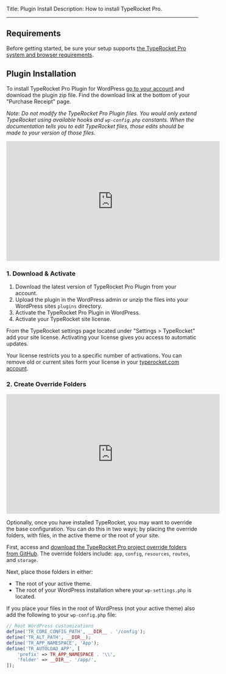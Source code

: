 Title: Plugin Install
Description: How to install TypeRocket Pro.

---

## Requirements

Before getting started, be sure your setup supports [the TypeRocket Pro system and browser requirements](/docs/v5/requirements).

## Plugin Installation

To install TypeRocket Pro Plugin for WordPress [go to your account](/account/) and download the plugin zip file. Find the download link at the bottom of your "Purchase Receipt" page.

*Note: Do not modify the TypeRocket Pro Plugin files. You would only extend TypeRocket using available hooks and `wp-config.php` constants. When the documentation tells you to edit TypeRocket files, those edits should be made to your version of those files.*

<iframe width="560" height="315" src="https://www.youtube.com/embed/-VkAydury5c" frameborder="0" allow="accelerometer; autoplay; encrypted-media; gyroscope; picture-in-picture" allowfullscreen></iframe>

### 1. Download & Activate 

1. Download the latest version of TypeRocket Pro Plugin from your account.
2. Upload the plugin in the WordPress admin or unzip the files into your WordPress sites `plugins` directory.
3. Activate the TypeRocket Pro Plugin in WordPress.
4. Activate your TypeRocket site license.

From the TypeRocket settings page located under "Settings > TypeRocket" add your site license. Activating your license gives you access to automatic updates.

Your license restricts you to a specific number of activations. You can remove old or current sites form your license in your [typerocket.com account](https://typerocket.com/account/).

### 2. Create Override Folders

<iframe width="560" height="315" src="https://www.youtube.com/embed/OC97D_kJRaY" frameborder="0" allow="accelerometer; autoplay; encrypted-media; gyroscope; picture-in-picture" allowfullscreen></iframe>

Optionally, once you have installed TypeRocket, you may want to override the base configuration. You can do this in two ways; by placing the override folders, with files, in the active theme or the root of your site.

First, access and [download the TypeRocket Pro project override folders from GitHub](https://github.com/TypeRocket/pro). The override folders include: `app`, `config`, `resources`, `routes`, and `storage`.

Next, place those folders in either:

- The root of your active theme. 
- The root of your WordPress installation where your `wp-settings.php` is located.

If you place your files in the root of WordPress (not your active theme) also add the following to your `wp-config.php` file:

```php
// Root WordPress customizations
define('TR_CORE_CONFIG_PATH', __DIR__ . '/config');
define('TR_ALT_PATH', __DIR__);
define('TR_APP_NAMESPACE', 'App');
define('TR_AUTOLOAD_APP', [
    'prefix' => TR_APP_NAMESPACE . '\\',
    'folder' => __DIR__. '/app/',
]);
```